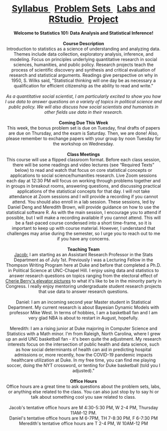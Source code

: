 <header>
  <h1> <a href="Syllabus.html"> Syllabus </a>&nbsp; <a href="ProblemSets.html"> Problem Sets </a> &nbsp; <a href="LabsRStudio.html">Labs and RStudio </a> &nbsp; <a href="Project.html"> Project</a> </h1>
  <nav>
 <header>
   <b>Welcome to Statistics 101: Data Analysis and Statistical Inference!</b>
   <br><br>
   <b> Course Description</b>
    <br> 
Introduction to statistics as a science of understanding and analyzing data. Themes include data collection, exploratory analysis, inference, and modeling. Focus on       principles underlying quantitative research in social sciences, humanities, and public policy. Research projects teach the process of scientific discovery and synthesis and critical evaluation of research and statistical arguments. Readings give perspective on why in 1950, S. Wilks said, "Statistical thinking will one day be as necessary a        qualification  for efficient citizenship as the ability to read and write." 
  <br><br>
  <i>As a quantitative social scientist, I am particularly excited to show you how I use data to answer questions on a variety of topics in political science and public policy. We will also discuss how social scientists and humanists in other fields use data in their research.</i>
   <br><br>
   <b> Coming Due This Week</b> <br>
This week, the bonus problem set is due on Tuesday, final drafts of papers are due on Thursday, and the exam is Saturday. Then, we are done! Also, please remember to exchange papers with your group by noon Tuesday for the workshop on Wednesday.
<br><br>
   <b> Class Meetings </b><br>
   This course will use a flipped classroom format. Before each class session, there will be some readings and video lectures (see “Required Texts” below) to read and watch that focus on core statistical concepts or applications to social science/humanities research. Live Zoom sessions each day at 12:30 PM will focus on working through problems together and in groups in breakout rooms, answering questions, and discussing practical applications of the statistical concepts for that day. I will not take attendance at    Zoom sessions and I will provide a recording if you cannot attend. You should also enroll in a lab session. These sessions, led by Daniel Deng and Meredith Brown, will provide guidance on how to use the statistical software R. As with the main session, I encourage you to attend if possible,   but I will make a recording available if you cannot attend. This will be a fast-paced course condensed into a short time-frame, so it   is important to keep up with course material. However, I understand that challenges may arise during the semester, so I urge you to reach out to me if you have any concerns.
   <br><br>
   <b> Teaching Team</b>
   <br>
   <a href="https://jacobfhsmith.github.io/mypage/">Jacob:</a> I am starting as an Assistant Research Professor in the Stats Department as of July 1st. Previously I was a Lecturing Fellow in the Thompson Writing Program here at Duke and before that completed a Ph.D. in Political Science at UNC-Chapel Hill. I enjoy using data and statistics to answer research questions on topics ranging from the electoral effect of <a href="https://libkey.io/libraries/229/articles/56283884/full-text-file?utm_source=api_871">Cherie Berry's elevator pictures</a> to what it's like to be in the minority party in Congress. I really enjoy mentoring undergraduate student research projects that use data to answer research questions.
   <br><br>
   Daniel: I am an incoming second year Master student in Statistical Department. My current research is about Bayesian Dynamic Models with professor Mike West. In terms of     hobbies, I am a basketball fan and I am very glad NBA is about to restart in August, hopefully.
   <br> <br>
   Meredith: I am a rising junior at Duke majoring in Computer Science and Statistics with a Math minor. I'm from Raleigh, North Carolina, where I grew up an avid UNC basketball fan - it's been quite the adjustment. My research interests focus on the intersection of public health and data science, such as how social determinants of health can aid in predicting hospital admissions or, more recently, how the COVID-19 pandemic impacts healthcare utilization at Duke. In my free time, you can find me playing soccer, doing the NYT crossword, or tenting for Duke basketball (told you I adjusted)." <br><br>
   <b>Office Hours</b> <br>
   Office hours are a great time to ask questions about the problem sets, labs, or anything else related to the class. You can also just stop by to say hi or talk about something cool you saw related to class. 
   <br><br>
   Jacob's tentative office hours are M 4:30-5:30 PM, W 2-4 PM, Thursday 11AM-12 PM. <br>
   Daniel's tentative office hours are M 6-7PM, TH 7-8:30 PM, F 6-7:30 PM <br>
   Meredith's tentative office hours are T 2-4 PM, W 10AM-12 PM
   
